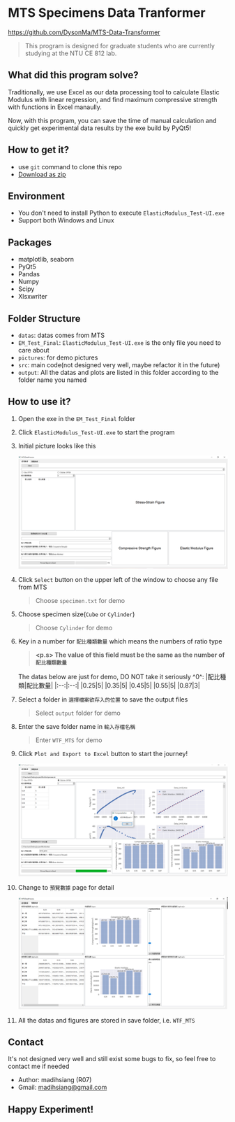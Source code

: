 # MTS Specimens Data Tranformer

https://github.com/DysonMa/MTS-Data-Transformer

>This program is designed for graduate students who are currently studying at the NTU CE 812 lab.

## What did this program solve?

Traditionally, we use Excel as our data processing tool to calculate Elastic Modulus with linear regression, and find maximum compressive strength with functions in Excel manaully. 

Now, with this program, you can save the time of manual calculation and quickly get experimental data results by the exe build by PyQt5!

## How to get it?

- use `git` command to clone this repo
- [Download as zip](https://github.com/DysonMa/MTS-Data-Transformer/archive/refs/heads/main.zip)
 
## Environment

- You don't need to install Python to execute `ElasticModulus_Test-UI.exe`
- Support both Windows and Linux

## Packages

- matplotlib, seaborn
- PyQt5
- Pandas
- Numpy
- Scipy
- Xlsxwriter

## Folder Structure

- `datas`: datas comes from MTS
- `EM_Test_Final`: `ElasticModulus_Test-UI.exe` is the only file you need to care about
- `pictures`: for demo pictures
- `src`: main code(not designed very well, maybe refactor it in the future)
- `output`: All the datas and plots are listed in this folder according to the folder name you named

## How to use it?

1. Open the exe in the `EM_Test_Final` folder
2. Click `ElasticModulus_Test-UI.exe` to start the program
3. Initial picture looks like this 

    ![demo1](./pictures/demo1.PNG)

4. Click `Select` button on the upper left of the window to choose any file from MTS

    > Choose `specimen.txt` for demo

5. Choose specimen size(`Cube` or `Cylinder`)

    > Choose `Cylinder` for demo

6. Key in a number for `配比種類數量` which means the numbers of ratio type 

    > **<p.s> The value of this field must be the same as the number of `配比種類數量`** 

    The datas below are just for demo, DO NOT take it seriously ^0^: 
    |配比種類|配比數量|
    |:--:|:--:|
    |0.25|5|
    |0.35|5|
    |0.45|5|
    |0.55|5|
    |0.87|3|

7. Select a folder in `選擇檔案欲存入的位置` to save the output files

    > Select `output` folder for demo

8. Enter the save folder name in `輸入存檔名稱`
    > Enter `WTF_MTS` for demo

9. Click `Plot and Export to Excel` button to start the journey!

    ![demo2](./pictures/demo2.PNG)

10. Change to `預覽數據` page for detail

    ![demo3](./pictures/demo3.PNG)

11. All the datas and figures are stored in save folder, i.e. `WTF_MTS`

## Contact

It's not designed very well and still exist some bugs to fix, so feel free to contact me if needed

- Author: madihsiang (R07)
- Gmail: madihsiang@gmail.com

## Happy Experiment!